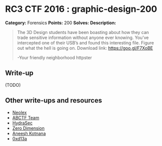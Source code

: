 # RC3 CTF 2016 : graphic-design-200

**Category:** Forensics
**Points:** 200
**Solves:**
**Description:**

> The 3D Design students have been boasting about how they can trade sensitive information without anyone ever knowing. You’ve intercepted one of their USB’s and found this interesting file. Figure out what the hell is going on. Download link: <https://goo.gl/F7XoBE>
>
> -Your friendly neighborhood httpster


## Write-up

(TODO)

## Other write-ups and resources

* [Neolex](https://neol3x.wordpress.com/2016/11/21/graphic-design-forensics200ptsr3ctf-2016/)
* [ABCTF Team](https://blog.abctf.xyz/rc3-fall-ctf-writeups/)
* [HydraSec](https://ctftime.org/writeup/4750)
* [Zero Dimension](http://lauricesite.blogspot.tw/2016/11/2016-rc3-writeup-graphic-design.html)
* [Aneesh Kotnana](https://github.com/Alaska47/RC3CTF-2016-Writeups/blob/master/forensics/200-Graphic-Design/README.md)
* [0xd13a](https://0xd13a.github.io/ctfs/rc3ctf2016/graphic-design)
